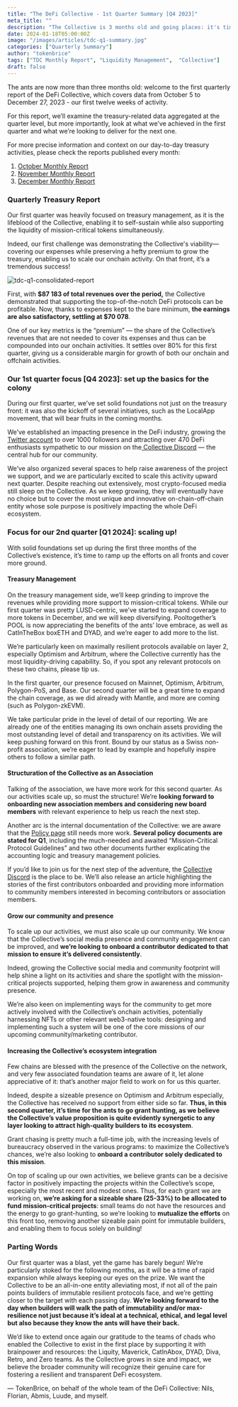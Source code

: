 ```yaml
---
title: "The DeFi Collective - 1st Quarter Summary [Q4 2023]"
meta_title: ""
description: "The Collective is 3 months old and going places: it's time to reflect on what has been achieved so far, and where our focus lies for the next quarter."
date: 2024-01-18T05:00:00Z
image: "/images/articles/tdc-q1-summary.jpg"
categories: ["Quarterly Summary"]
author: "tokenbrice"
tags: ["TDC Monthly Report", "Liquidity Management",  "Collective"]
draft: false
---
```


The ants are now more than three months old: welcome to the first quarterly report of the DeFi Collective, which covers data from October 5 to December 27, 2023 - our first twelve weeks of activity.

For this report, we’ll examine the treasury-related data aggregated at the quarter level, but more importantly, look at what we’ve achieved in the first quarter and what we’re looking to deliver for the next one.

For more precise information and context on our day-to-day treasury activities, please check the reports published every month:

1. [October Monthly Report](https://deficollective.org/blog/tdc-october-report/)
2. [November Monthly Report](https://deficollective.org/blog/tdc-nov-report/)
3. [December Monthly Report](https://deficollective.org/blog/tdc-dec-report/)


### Quarterly Treasury Report

Our first quarter was heavily focused on treasury management, as it is the lifeblood of the Collective, enabling it to self-sustain while also supporting the liquidity of mission-critical tokens simultaneously.

Indeed, our first challenge was demonstrating the Collective's viability—covering our expenses while preserving a hefty premium to grow the treasury, enabling us to scale our onchain activity. On that front, it’s a tremendous success!


![tdc-q1-consolidated-report](https://raw.githubusercontent.com/TokenBrice/blog/master/static/img/others/tdc/tdc-q1-report/q1-total-stats.png)


First, with **$87 183 of total revenues over the period,** the Collective demonstrated that supporting the top-of-the-notch DeFi protocols can be profitable. Now, thanks to expenses kept to the bare minimum, **the earnings are also satisfactory, settling at $70 078**.

One of our key metrics is the “premium” — the share of the Collective’s revenues that are not needed to cover its expenses and thus can be compounded into our onchain activities. It settles over 80% for this first quarter, giving us a considerable margin for growth of both our onchain and offchain activities.


### Our 1st quarter focus [Q4 2023]: set up the basics for the colony

During our first quarter, we’ve set solid foundations not just on the treasury front: it was also the kickoff of several initiatives, such as the LocalApp movement, that will bear fruits in the coming months.

We’ve established an impacting presence in the DeFi industry, growing the [Twitter account](https://twitter.com/DeFiCollective_) to over 1000 followers and attracting over 470 DeFi enthusiasts sympathetic to our mission on the[ Collective Discord](https://discord.gg/xSCya2FGZb) — the central hub for our community.

We’ve also organized several spaces to help raise awareness of the project we support, and we are particularly excited to scale this activity upward next quarter. Despite reaching out extensively, most crypto-focused media still sleep on the Collective. As we keep growing, they will eventually have no choice but to cover the most unique and innovative on-chain-off-chain entity whose sole purpose is positively impacting the whole DeFi ecosystem.


### Focus for our 2nd quarter [Q1 2024]: scaling up!

With solid foundations set up during the first three months of the Collective’s existence, it’s time to ramp up the efforts on all fronts and cover more ground.


#### Treasury Management

On the treasury management side, we’ll keep grinding to improve the revenues while providing more support to mission-critical tokens. While our first quarter was pretty LUSD-centric, we’ve started to expand coverage to more tokens in December, and we will keep diversifying. Pooltogether’s POOL is now appreciating the benefits of the ants’ love embrace, as well as CatInTheBox boxETH and DYAD, and we’re eager to add more to the list.

We’re particularly keen on maximally resilient protocols available on layer 2, especially Optimism and Arbitrum, where the Collective currently has the most liquidity-driving capability. So, if you spot any relevant protocols on these two chains, please tip us.

In the first quarter, our presence focused on Mainnet, Optimism, Arbitrum, Polygon-PoS, and Base. Our second quarter will be a great time to expand the chain coverage, as we did already with Mantle, and more are coming (such as Polygon-zkEVM). 

We take particular pride in the level of detail of our reporting. We are already one of the entities managing its own onchain assets providing the most outstanding level of detail and transparency on its activities. We will keep pushing forward on this front. Bound by our status as a Swiss non-profit association, we’re eager to lead by example and hopefully inspire others to follow a similar path.


#### Structuration of the Collective as an Association

Talking of the association, we have more work for this second quarter. As our activities scale up, so must the structure! We’re **looking forward to onboarding new association members and considering new board members** with relevant experience to help us reach the next step.

Another arc is the internal documentation of the Collective: we are aware that the [Policy page](https://deficollective.org/policies/) still needs more work. **Several policy documents are stated for Q1**, including the much-needed and awaited “Mission-Critical Protocol Guidelines” and two other documents further explicating the accounting logic and treasury management policies.

If you’d like to join us for the next step of the adventure, the [Collective Discord](https://discord.gg/xSCya2FGZb) is the place to be. We’ll also release an article highlighting the stories of the first contributors onboarded and providing more information to community members interested in becoming contributors or association members.


#### Grow our community and presence

To scale up our activities, we must also scale up our community. We know that the Collective’s social media presence and community engagement can be improved, and **we’re looking to onboard a contributor dedicated to that mission to ensure it’s delivered consistently**.

Indeed, growing the Collective social media and community footprint will help shine a light on its activities and share the spotlight with the mission-critical projects supported, helping them grow in awareness and community presence.

We’re also keen on implementing ways for the community to get more actively involved with the Collective’s onchain activities, potentially harnessing NFTs or other relevant web3-native tools: designing and implementing such a system will be one of the core missions of our upcoming community/marketing contributor.


#### Increasing the Collective’s ecosystem integration

Few chains are blessed with the presence of the Collective on the network, and very few associated foundation teams are aware of it, let alone appreciative of it: that’s another major field to work on for us this quarter.

Indeed, despite a sizeable presence on Optimism and Arbitrum especially, the Collective has received no support from either side so far. **Thus, in this second quarter, it’s time for the ants to go grant hunting, as we believe the Collective’s value proposition is quite evidently synergetic to any layer looking to attract high-quality builders to its ecosystem**.

Grant chasing is pretty much a full-time job, with the increasing levels of bureaucracy observed in the various programs: to maximize the Collective’s chances, we’re also looking to **onboard a contributor solely dedicated to this mission**.

On top of scaling up our own activities, we believe grants can be a decisive factor in positively impacting the projects within the Collective’s scope, especially the most recent and modest ones. Thus, for each grant we are working on, **we’re asking for a sizeable share (25-33%) to be allocated to fund mission-critical projects**: small teams do not have the resources and the energy to go grant-hunting, so we’re looking to **mutualize the efforts** on this front too, removing another sizeable pain point for immutable builders, and enabling them to focus solely on building!


### Parting Words

Our first quarter was a blast, yet the game has barely begun! We’re particularly stoked for the following months, as it will be a time of rapid expansion while always keeping our eyes on the prize. We want the Collective to be an all-in-one entity alleviating most, if not all of the pain points builders of immutable resilient protocols face, and we’re getting closer to the target with each passing day. **We’re looking forward to the day when builders will walk the path of immutability and/or max-resilience not just because it’s ideal at a technical, ethical, and legal level but also because they know the ants will have their back.**

We’d like to extend once again our gratitude to the teams of chads who enabled the Collective to exist in the first place by supporting it with brainpower and resources: the Liquity, Maverick, CatInAbox, DYAD, Diva, Retro, and Zero teams. As the Collective grows in size and impact, we believe the broader community will recognize their genuine care for fostering a resilient and transparent DeFi ecosystem.

— TokenBrice, on behalf of the whole team of the DeFi Collective: Nils, Florian, Abmis, Luude, and myself.
